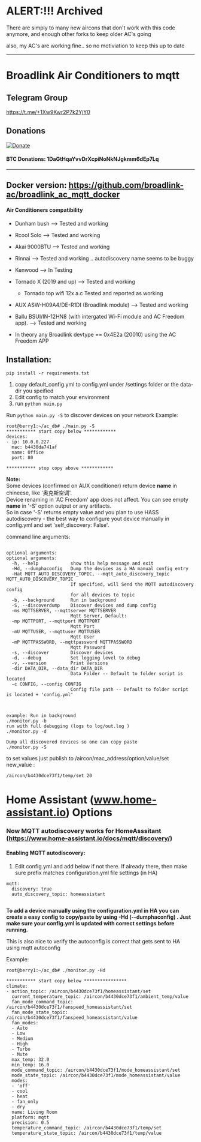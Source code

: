 # ALERT:!!!   Archived

There are simply to many new aircons that don't work with this code anymore, and enough other forks to keep older AC's going

also, my AC's are working fine.. so no motiviation to keep this up to date

------------------------------------------------------------------------------



# Broadlink Air Conditioners to mqtt  
##  Telegram Group 
https://t.me/+1Xw9Kwr2P7k2YjY0 


## Donations 

[![Donate](https://img.shields.io/badge/Donate-PayPal-green.svg)](http://www.paypal.me/liaanvdm)

#### BTC Donations: 1DaGtHqaYvvDrXcpiNoNkNJgkmm6dEp7Lq
----------------------------------------------------------------------------------------------------------------
## Docker version:  https://github.com/broadlink-ac/broadlink_ac_mqtt_docker

#### Air Conditioners compatibility 
  * Dunham bush --> Tested and working

  * Rcool Solo --> Tested and working
  * Akai 9000BTU  --> Tested and working
  * Rinnai  --> Tested and working .. autodiscovery name seems to be buggy
  * Kenwood --> In Testing
  * Tornado X (2019 and up) --> Tested and working
    * Tornado top wifi 12x a.c Tested and reported as working
  * AUX ASW-H09A4/DE-R1DI (Broadlink module) --> Tested and working
  * Ballu BSUI/IN-12HN8 (with intergated Wi-Fi module and AC Freedom app). --> Tested and working
  * In theory any Broadlink devtype == 0x4E2a (20010) using the AC Freedom APP

## Installation: 
```
pip install -r requirements.txt 
```

1. copy default_config.yml to config.yml under /settings folder or the data-dir you speified
2. Edit config to match your environment
3. run `python main.py`

Run `python main.py -S` to discover devices on your network
Example:
```
root@berry1:~/ac_db# ./main.py -S
*********** start copy below ************
devices:
- ip: 10.0.0.227
  mac: b4430da741af
  name: Office
  port: 80

*********** stop copy above ************

```
**Note:**  
Some devices (confirmed on AUX  conditioner) return device **name** in chineese, like '奥克斯空调'.  
Device renaming in 'AC Freedom' app does not affect. You can see empty **name** in '-S' option output or any artifacts.  
So in case '-S' returns empty value and you plan to use HASS autodiscovery - the best way to configure yout device manually in config.yml and set 'self_discovery: False'.

command line arguments: 

```

optional arguments:
optional arguments:
  -h, --help            show this help message and exit
  -Hd, --dumphaconfig   Dump the devices as a HA manual config entry
  -Hat MQTT_AUTO_DISCOVERY_TOPIC, --mqtt_auto_discovery_topic MQTT_AUTO_DISCOVERY_TOPIC
                        If specified, will Send the MQTT autodiscovery config
                        for all devices to topic
  -b, --background      Run in background
  -S, --discoverdump    Discover devices and dump config
  -ms MQTTSERVER, --mqttserver MQTTSERVER
                        Mqtt Server, Default:
  -mp MQTTPORT, --mqttport MQTTPORT
                        Mqtt Port
  -mU MQTTUSER, --mqttuser MQTTUSER
                        Mqtt User
  -mP MQTTPASSWORD, --mqttpassword MQTTPASSWORD
                        Mqtt Password
  -s, --discover        Discover devices
  -d, --debug           Set logging level to debug
  -v, --version         Print Versions
  -dir DATA_DIR, --data_dir DATA_DIR
                        Data Folder -- Default to folder script is located
  -c CONFIG, --config CONFIG
                        Config file path -- Default to folder script is located + 'config.yml'

  

example: Run in background
./monitor.py -b
run with full debugging (logs to log/out.log )
./monitor.py -d

Dump all discovered devices so one can copy paste
./monitor.py -S
```

to set values just publish to /aircon/mac_address/option/value/set  new_value  :
```
/aircon/b4430dce73f1/temp/set 20
```

# Home Assistant (www.home-assistant.io) Options

### Now MQTT autodiscovery works for HomeAsssitant  (https://www.home-assistant.io/docs/mqtt/discovery/)

#### Enabling MQTT autodiscovery:

1. Edit config.yml and add below if not there. If already there, then make sure prefix matches configuration.yml file settings (in HA) 

```
mqtt:
  discovery: true
  auto_discovery_topic: homeassistant
  
```


**To add a device manually using the configuration.yml in HA you can create a easy config to copy/paste by using -Hd (--dumphaconfig) . Just make sure your config.yml is updated with correct settings before running.**

This is also nice to verify the autoconfig is correct that gets sent to HA using mqtt autoconfig

Example:

```
root@berry1:~/ac_db# ./monitor.py -Hd
 
*********** start copy below ****************
climate:
- action_topic: /aircon/b4430dce73f1/homeassistant/set
  current_temperature_topic: /aircon/b4430dce73f1/ambient_temp/value
  fan_mode_command_topic: /aircon/b4430dce73f1/fanspeed_homeassistant/set
  fan_mode_state_topic: /aircon/b4430dce73f1/fanspeed_homeassistant/value
  fan_modes:
  - Auto
  - Low
  - Medium
  - High
  - Turbo
  - Mute
  max_temp: 32.0
  min_temp: 16.0
  mode_command_topic: /aircon/b4430dce73f1/mode_homeassistant/set
  mode_state_topic: /aircon/b4430dce73f1/mode_homeassistant/value
  modes:
  - 'off'
  - cool
  - heat
  - fan_only
  - dry
  name: Living Room
  platform: mqtt
  precision: 0.5
  temperature_command_topic: /aircon/b4430dce73f1/temp/set
  temperature_state_topic: /aircon/b4430dce73f1/temp/value


```

